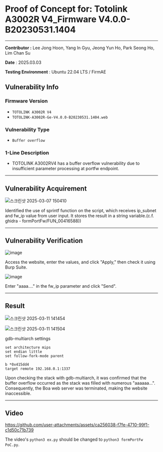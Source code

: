 # Proof of Concept for: **Totolink A3002R V4_Firmware V4.0.0-B20230531.1404**

---

**Contributor :** Lee Jong Hoon, Yang In Gyu, Jeong Yun Ho, Park Seong Ho, Lim Chan Su

**Date** : 2025.03.03

**Testing Environment** : Ubuntu 22.04 LTS / FirmAE

## Vulnerability Info

### Firmware Version

- `TOTOLINK A3002R V4`
- `TOTOLINK-A3002R-Ge-V4.0.0-B20230531.1404.web`

### Vulnerability Type
- `Buffer overflow`

### 1-Line Description
- TOTOLINK A3002RV4 has a buffer overflow vulnerability due to insufficient parameter processing at portfw endpoint.
---

## Vulnerability Acquirement
![스크린샷 2025-03-07 150410](https://github.com/user-attachments/assets/2e551d6c-b626-43dc-9696-7d1ae2a6a7c3)

Identified the use of sprintf function on the script, which receives ip_subnet and fw_ip value from user input. It stores the result in a string variable.(c.f. ghidra - formPortFw/FUN_00416588))


---

## Vulnerability Verification

![image](https://github.com/user-attachments/assets/334518a0-a17a-4980-b74d-525d470858b3)

Access the website, enter the values, and click "Apply," then check it using Burp Suite.

![image](https://github.com/user-attachments/assets/e61aecce-1deb-4075-a860-697987d4616c)

Enter "aaaa...." in the fw_ip parameter and click "Send".

---

## Result

![스크린샷 2025-03-11 141454](https://github.com/user-attachments/assets/b08c0782-b919-424c-aca9-359e205ae0c3)

![스크린샷 2025-03-11 141504](https://github.com/user-attachments/assets/61f0d377-c40f-414f-8ff9-e9262295176f)

gdb-multiarch settings
```
set architecture mips
set endian little
set follow-fork-mode parent

b *0x415dd4
target remote 192.168.0.1:1337
```

Upon checking the stack with gdb-multiarch, it was confirmed that the buffer overflow occurred as the stack was filled with numerous "aaaaaa...". Consequently, the Boa web server was terminated, making the website inaccessible.

---

## Video

https://github.com/user-attachments/assets/ca256038-f7fe-4710-99f1-c1d50c71b739

The video's `python3 ex.py` should be changed to `python3 formPortFw PoC.py`.
